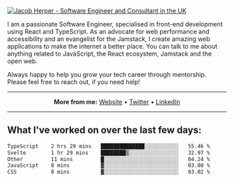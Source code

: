 [![Jacob Herper - Software Engineer and Consultant in the UK](https://res.cloudinary.com/jacobherper/image/upload/v1641506277/gh-image.png)](https://jacobherper.com/)

I am a passionate Software Engineer, specialised in front-end development using React and TypeScript. As an advocate for web performance and accessibility and an evangelist for the Jamstack, I create amazing web applications to make the internet a better place. You can talk to me about anything related to JavaScript, the React ecosystem, Jamstack and the open web.

Always happy to help you grow your tech career through mentorship. Please feel free to reach out, if you need help!

---

<p align="center">
  <strong>More from me:</strong> 
  <a href="https://jacobherper.com/">Website</a> •
  <a href="https://twitter.com/intent/follow?screen_name=jakeherp&tw_p=followbutton">Twitter</a> •
  <a href="https://www.linkedin.com/in/jacobherper/">LinkedIn</a>
</p>

---

## What I've worked on over the last few days:

<!--START_SECTION:waka-->

```txt
TypeScript    2 hrs 29 mins   ██████████████░░░░░░░░░░░   55.46 %
Svelte        1 hr 29 mins    ████████▒░░░░░░░░░░░░░░░░   32.97 %
Other         11 mins         █░░░░░░░░░░░░░░░░░░░░░░░░   04.24 %
JavaScript    8 mins          ▓░░░░░░░░░░░░░░░░░░░░░░░░   03.08 %
CSS           8 mins          ▓░░░░░░░░░░░░░░░░░░░░░░░░   03.02 %
```

<!--END_SECTION:waka-->
